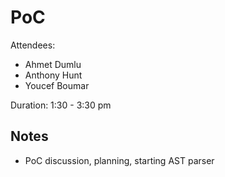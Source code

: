 # PoC

Attendees:

- Ahmet Dumlu
- Anthony Hunt
- Youcef Boumar

Duration: 1:30 - 3:30 pm

## Notes

- PoC discussion, planning, starting AST parser
